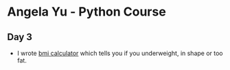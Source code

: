 # Angela Yu - Python Course
## Day 3
- I wrote [bmi calculator](bmi_calc2.0.py) which tells you if you underweight, in shape or too fat.
